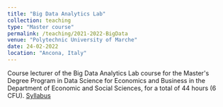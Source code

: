 ```yaml
---
title: "Big Data Analytics Lab"
collection: teaching
type: "Master course"
permalink: /teaching/2021-2022-BigData
venue: "Polytechnic University of Marche"
date: 24-02-2022
location: "Ancona, Italy"
---
```

Course lecturer of the Big Data Analytics Lab course for the Master's Degree Program in Data Science for Economics and Business in the Department of Economic and Social Sciences, for a total of 44 hours (6 CFU).
[Syllabus](https://lucav48.github.io/files/BigDataLabSyllabus.pdf)